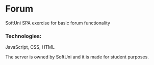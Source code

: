 # Forum
SoftUni SPA exercise for basic forum functionality

### Technologies:
JavaScript, CSS, HTML

The server is owned by SoftUni and it is made for student purposes.
